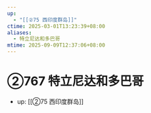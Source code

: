 ```yaml
---
up:
  - "[[②75 西印度群岛]]"
ctime: 2025-03-01T13:23:39+08:00
aliases:
  - 特立尼达和多巴哥
mtime: 2025-09-09T12:37:06+08:00
---
```


# ②767 特立尼达和多巴哥

- up: [[②75 西印度群岛]]
